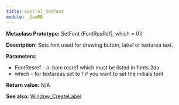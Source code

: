 ```yaml
---
title: Control_SetFont
module: _GemRB
---
```


**Metaclass Prototype:** SetFont (FontResRef[, which = 0])

**Description:** Sets font used for drawing button, label or textarea text.

**Parameters:**
  * FontResref - a .bam resref which must be listed in fonts.2da
  * which - for textareas set to 1 if you want to set the initials font

**Return value:** N/A

**See also:** [Window_CreateLabel](Window_CreateLabel.md)
